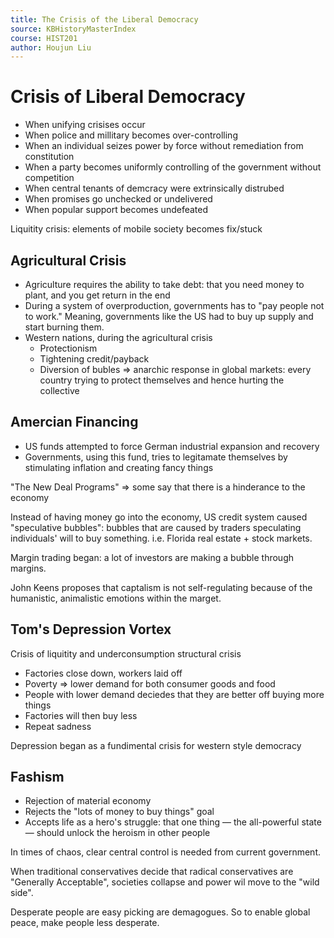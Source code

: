```yaml
---
title: The Crisis of the Liberal Democracy
source: KBHistoryMasterIndex
course: HIST201
author: Houjun Liu
---
```


# Crisis of Liberal Democracy
- When unifying crisises occur 
- When police and millitary becomes over-controlling
- When an individual seizes power by force without remediation from constitution
- When a party becomes uniformly controlling of the government without competition
- When central tenants of demcracy were extrinsically distrubed
- When promises go unchecked or undelivered
- When popular support becomes undefeated 


Liquitity crisis: elements of mobile society becomes fix/stuck

## Agricultural Crisis
- Agriculture requires the ability to take debt: that you need money to plant, and you get return in the end
- During a system of overproduction, governments has to "pay people not to work." Meaning, governments like the US had to buy up supply and start burning them.
- Western nations, during the agricultural crisis
	- Protectionism
	- Tightening credit/payback
	- Diversion of bubles => anarchic response in global markets: every country trying to protect themselves and hence hurting the collective
	
## Amercian Financing
- US funds attempted to force German industrial expansion and recovery
- Governments, using this fund, tries to legitamate themselves by stimulating inflation and creating fancy things

"The New Deal Programs" => some say that there is a hinderance to the economy

Instead of having money go into the economy, US credit system caused "speculative bubbles": bubbles that are caused by traders speculating individuals' will to buy something. i.e. Florida real estate + stock markets.

Margin trading began: a lot of investors are making a bubble through margins. 

John Keens proposes that captalism is not self-regulating because of the humanistic, animalistic emotions within the marget.

## Tom's Depression Vortex
Crisis of liquitity and underconsumption structural crisis

- Factories close down, workers laid off
- Poverty => lower demand for both consumer goods and food
- People with lower demand deciedes that they are better off buying more things
- Factories will then buy less
- Repeat sadness

Depression began as a fundimental crisis for western style democracy

## Fashism
- Rejection of material economy
- Rejects the "lots of money to buy things" goal
- Accepts life as a hero's struggle: that one thing — the all-powerful state — should unlock the heroism in other people

In times of chaos, clear central control is needed from current government.

When traditional conservatives decide that radical conservatives are "Generally Acceptable", societies collapse and power wil move to the "wild side".

Desperate people are easy picking are demagogues. So to enable global peace, make people less desperate.